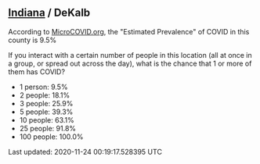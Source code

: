 
## [Indiana](/united-states/indiana) / DeKalb

According to [MicroCOVID.org](http://microcovid.org),
the "Estimated Prevalence" of COVID in this county is 9.5%

If you interact with a certain number of people in this location
(all at once in a group, or spread out across the day), what is the chance that
1 or more of them has COVID?

- 1 person: 9.5%
- 2 people: 18.1%
- 3 people: 25.9%
- 5 people: 39.3%
- 10 people: 63.1%
- 25 people: 91.8%
- 100 people: 100.0%

Last updated: 2020-11-24 00:19:17.528395 UTC
